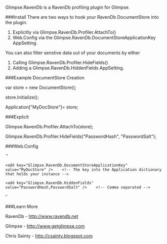 Glimpse.RavenDb is a RavenDb profiling plugin for Glimpse.

###Install
There are two ways to hook your RavenDb DocumentStore into the plugin.

1. Explicitly via Glimpse.RavenDb.Profiler.AttachTo()
2. Web.Config via the Glimpse.RavenDb.DocumentStoreApplicationKey AppSetting.

You can also filter senstive data out of your documents by either

1. Calling Glimpse.RavenDb.Profiler.HideFields()
2. Adding a Glimpse.RavenDb.HiddenFields AppSetting.


###Example DocumentStore Creation

var store = new DocumentStore();

store.Initialize();

Application["MyDocStore"]= store;

###Explicit

Glimpse.RavenDb.Profiler.AttachTo(store);

Glimpse.RavenDb.Profiler.HideFields("PasswordHash", "PasswordSalt");

###Web.Config

`<appSettings>'

	<add key="Glimpse.RavenDb.DocumentStoreApplicationKey" value="MyDocStore" />	<!-- The key into the Application dictionary that holds your instance -->
	
	<add key="Glimpse.RavenDb.HiddenFields" value="PasswordHash,PasswordSalt" />	<!-- Comma separated -->
	
'</appSettings>`

###Learn More

RavenDb - http://www.ravendb.net

Glimpse - http://www.getglimpse.com

Chris Sainty - http://csainty.blogspot.com

